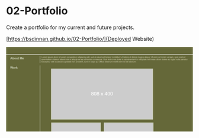 # 02-Portfolio

Create a portfolio for my current and future projects.

[https://bsdinnan.github.io/02-Portfolio/](Deployed Website)

![screenshot of finished website](./Assets/Images/Capture.PNG)